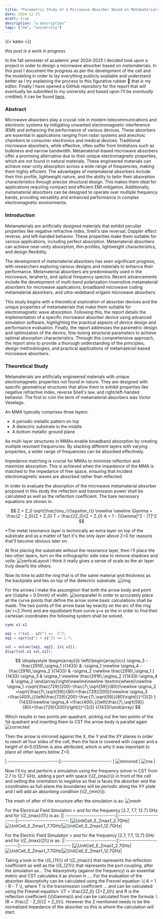 ```yaml
---
title: "Parametric Study of a Microwave Absorber Based on Metamaterials"
date: 2024-12-25
draft: true
description: "a description"
tags: ["em", "university"]
---
```

{{< katex >}}

_this post is a work in progress_

In the fall semester of academic year 2024-2025 I decided took upon a project in order to
design a microwave absorber based on metamaterials. In this post I document the
progress as per the development of the cell and the modeling in order to lay everything
publicly available and understand better as I try explaining the process
to this figurative rubber :duck: that _is_ my editor. Finally I have opened a 
GitHub repository for the report that will eventually be submitted to my university and 
based upon I'll be _eventually_ credited; it can be found [here](https://github.com/markdlp/ParametricStudy_MicrowaveAbsorberBasedOnMetamaterials).

### Abstract
Microwave absorbers play a crucial role in modern
telecommunications and electronic systems by mitigating unwanted electromagnetic
interference (EMI) and enhancing the performance of various devices. These absorbers are
essential in applications ranging from radar systems and anechoic chambers to consumer
electronics and medical devices. Traditional microwave absorbers, while effective, often
suffer from limitations such as bulkiness and narrow bandwidth. Metamaterial-based
microwave absorbers offer a promising alternative due to their unique electromagnetic
properties, which are not found in natural materials. These engineered materials can
achieve near-unity absorption across a wide range of frequencies, making them highly
efficient. The advantages of metamaterial absorbers include their thin profile,
lightweight nature, and the ability to tailor their absorption characteristics through
precise structural design. This makes them ideal for applications requiring compact and
efficient EMI mitigation. Additionally, metamaterial absorbers can be designed to operate
over multiple frequency bands, providing versatility and enhanced performance in complex
electromagnetic environments.

### Introduction
Metamaterials are artificially designed materials that
exhibit peculiar properties like negative refractive index, 
Snell's law reversal, Doppler effect reverse, and left-handed behavior. 
These properties make them suitable for various applications, including perfect absorption. 
Metamaterial absorbers can achieve near-unity absorption, thin profiles, lightweight 
characteristics, and design flexibility.

The development of metamaterial absorbers has seen significant progress, with
researchers exploring various designs and materials to enhance their performance.
Metamaterial absorbers are predominantly used in the microwave, terahertz, and optical
frequency spectra. Recent advancements include the development of multi-band
polarization-insensitive metamaterial absorbers for microwave applications, broadband
microwave coding metamaterial absorbers, and ultra-wideband
origami microwave absorbers.

This study begins with a theoretical exploration of absorber devices and the unique
properties of metamaterials that make them suitable for electromagnetic wave absorption.
Following this, the report details the implementation of a specific microwave absorber
device using advanced simulation software, highlighting the practical aspects of device
design and performance evaluation. Finally, the report addresses the parametric design and
optimization of the device, fine-tuning structural parameters to achieve optimal absorption
characteristics. Through this comprehensive approach, the report aims to provide a thorough
understanding of the principles, design methodologies, and practical applications of
metamaterial-based microwave absorbers.

### Theoretical Study
Metamaterials are artificially engineered materials
with unique electromagnetic properties not found in nature. They are designed with
specific geometrical structures that allow them to exhibit properties like negative
refractive index, reverse Snell's law, and right/left-handed behavior. The first to
coin the term of metamaterial absorbers was Victor Veselago.

An MMA typically comprises three layers: 

- A periodic metallic pattern on top
- A dielectric substrate in the middle
- A bottom metallic ground plane

As multi-layer structures in MMAs enable broadband absorption by creating multiple
resonant frequencies. By stacking different layers with varying properties, a wider
range of frequencies can be absorbed effectively.

Impedance matching is crucial for MMAs to minimize reflection and maximize absorption.
This is achieved when the impedance of the MMA is matched to the impedance of free
space, ensuring that incident electromagnetic waves are absorbed rather than
reflected.

In order to evaluate the absorption of the microwave metamaterial absorber proposed in
this study the reflection and transmission power shall be calculated as well as the 
reflection coefficient. The bare necessary equations are shown in.

$$
Z = Z_0 \sqrt{\frac{\mu_r}{\epsilon_r}} \newline \newline
\Gamma = \frac{Z - Z_0}{Z + Z_0} 
T = \frac{2Z_0}{Z + Z_0} 
A = 1 - |\Gamma|^2 - |T|^2 
$$

*The metal resonance layer is technically an extra layer on top of the substrate and as a
matter of fact it's the only layer above Z=0 for reasons that'll become obvious later on.

At first placing the substrate without the resonance layer, then I'll place the two other
layers, turn on the orthographic side view to remove shadows and voila: 
![verticaLayout](./verticaLayout.bmp)
I think it really gives a sense of scale as the air layer truly dwarfs the others.

Now its time to add the ring that is of the same material and thickness as the backplate and lies
on top of the dielectric substrate. ![ring](./ring.bmp)

For the arrows I make the assumption that both the arrow body and point are
\\(\alpha = 0.5mm\\) of width. ![nonparallel](./parallel.png)
In order to accurately place all the curve points that define the arrow some basic calculations
shall be made. The two points of the arrow base lay exactly on the arc of the ring (w/ r=2.7mm)
and are equidistant from curve y=x so the in order to find their cartesian coordinates the following
system shall be solved.

```matlab
syms x1 x2

eq1 = 2*(x1 - x2)^2 == .5^2;
eq2 = sqrt(x2^2 + x1^2) == 2.7;

sol = solve([eq1, eq2], [x1 x2]);
disp([sol.x1 sol.x2]);
```

$$
    \displaystyle \begin{array}{l} \left(\begin{array}{cc} \sigma_3 -\frac{2916\,\sigma_1 }{1433} & -\sigma_1 \newline \sigma_4 -\frac{2916\,\sigma_2 }{1433} & -\sigma_2 \newline \frac{2916\,\sigma_1 }{1433}-\sigma_3  & \sigma_1 \newline \frac{2916\,\sigma_2 }{1433}-\sigma_4  & \sigma_2  \end{array}\right)\newline\newline \textrm{where}\newline \sigma_1 =\sqrt{\frac{729}{200}-\frac{7\,\sqrt{59}}{80}}\newline \sigma_2 =\sqrt{\frac{7\,\sqrt{59}}{80}+\frac{729}{200}}\newline \sigma_3 =\frac{400\,{{\left(\frac{729}{200}-\frac{7\,\sqrt{59}}{80}\right)}}^{3/2} }{1433}\newline \sigma_4 =\frac{400\,{{\left(\frac{7\,\sqrt{59}}{80}+\frac{729}{200}\right)}}^{3/2} }{1433}\end{array}
$$

Which results in two points per quadrant, picking out the two points of the 1st quadrant and
inserting them to CST the arrow body is parallel again ![corrected](./corretArrowBase.png)

Then the arrow is mirrored against the X, the Y and the XY planes in order to reach all four
sides of the cell, then the face is covered with copper and a height of d=0.035mm is also
attributed, which is why it was important to place all other layers below Z=0.

|
:-------------------------:|:-------------------------:
| ![mirrored](./mirroredArrows.png) | ![rna](./RingAndArrows.png) |

Now I'll try and perform a simulation using the frequency solver in CST from 2.7 to 12.7 GHz,
adding a port with space (\\(Z_{max}\\)) in front of the cell and setting the orientation to 
negative so that is faces the absorber and the coordinates as full-plane the boundaries 
will be periodic along the XY plate and I will add an absorbing condition (\\(Z_{min}\\)).

The mesh of after of the structure after the simulation is as: ![mesh](./feature_mesh.png)

For the Electrical Field Simulation > and for the frequency [2.7, 7.7, 12.7] GHz and for \\(Z_{max}(1)\\) is as:
||
:-------------------------:|:-------------------------:|:-------------------------:
|![UnitCell_E_Zmax1_2.7GHz](./UnitCell/UnitCell_E_Zmax1_027e2MHz.gif)|![UnitCell_E_Zmax1_7.7GHz](./UnitCell/UnitCell_E_Zmax1_077e2MHz.gif)|![UnitCell_E_Zmax1_12.7GHz](./UnitCell/UnitCell_E_Zmax1_127e2MHz.gif)|


For the Electric Field Simulation > and for the frequency [2.7, 7.7, 12.7] GHz and for \\(Z_{max}(2)\\) is as:
||
:-------------------------:|:-------------------------:|:-------------------------:
|![UnitCell_E_Zmax1_2.7GHz](./UnitCell/UnitCell_E_Zmax2_027e2MHz.gif)|![UnitCell_E_Zmax1_7.7GHz](./UnitCell/UnitCell_E_Zmax2_077e2MHz.gif)|![UnitCell_E_Zmax1_12.7GHz](./UnitCell/UnitCell_E_Zmax2_127e2MHz.gif)|

Taking a look in the \\(S_{11}\\) of \\(Z_{max}\\) that represents the reflection
coefficient as well as the \\(S_{21}\\) that represents the port coupling, after the
simulation as... The Absorptivity (against the frequency)
is an essential metric and CST calculates it as shown in ....
For the evaluation of the absorber Absorptivity can be calculated using the
Fresnel equation: \\( A = 1 - R - T \\), where T is the transmission coefficient 
... and can be calculated using the Fresnel equation: \\(T = \frac{2Z_0}
{Z+Z_0}\\) and R is the reflection coefficient (\\(\Gamma\\)) and can be calculated 
from the formula: \\(R = \frac{Z - Z_0}{Z + Z_0}\\). However the Z mentioned needs
to be the normalized impedance of the absorber so this is where the calculation 
will start.